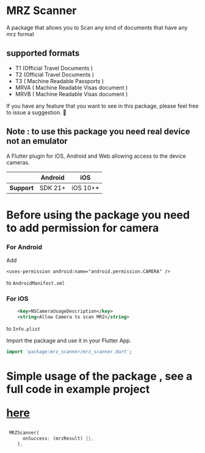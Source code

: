 # MRZ Scanner
A package that allows you to Scan any kind of documents that have any mrz format

##  supported formats
* T1 (Official Travel Documents )
* T2 (Official Travel Documents )
* T3 ( Machine Readable Passports )
* MRVA ( Machine Readable Visas document )
* MRVB ( Machine Readable Visas document )


If you have any feature that you want to see in this package, please feel free to issue a suggestion. 🎉

## Note : to use this package you need real device not an emulator

A Flutter plugin for iOS, Android and Web allowing access to the device cameras.

|                | Android | iOS      |
|----------------|---------|----------|
| **Support**    | SDK 21+ | iOS 10+* |


# Before using the package you need to add permission for camera

### For Android
Add
```
<uses-permission android:name="android.permission.CAMERA" />
```
to `AndroidManifest.xml`

### For iOS
```xml
    <key>NSCameraUsageDescription</key>
    <string>Allow Camera to scan MRZ</string>
```
to `Info.plist`

Import the package and use it in your Flutter App.
```dart
import 'package:mrz_scanner/mrz_scanner.dart';
```
# Simple usage of the package , see a full code in example project <p><a href="https://github.com/F-BONAPARTA/mrz_scanner/tree/main/example">here</a></p>

```dart
 MRZScanner(
      onSuccess: (mrzResult) {},
    ),
```
